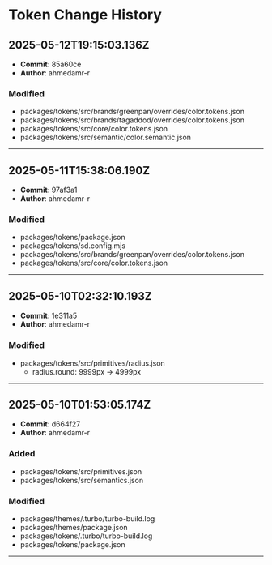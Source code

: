 # Token Change History

## 2025-05-12T19:15:03.136Z

- **Commit**: 85a60ce
- **Author**: ahmedamr-r

### Modified
- packages/tokens/src/brands/greenpan/overrides/color.tokens.json
- packages/tokens/src/brands/tagaddod/overrides/color.tokens.json
- packages/tokens/src/core/color.tokens.json
- packages/tokens/src/semantic/color.semantic.json

---

## 2025-05-11T15:38:06.190Z

- **Commit**: 97af3a1
- **Author**: ahmedamr-r

### Modified
- packages/tokens/package.json
- packages/tokens/sd.config.mjs
- packages/tokens/src/brands/greenpan/overrides/color.tokens.json
- packages/tokens/src/core/color.tokens.json

---

## 2025-05-10T02:32:10.193Z

- **Commit**: 1e311a5
- **Author**: ahmedamr-r

### Modified
- packages/tokens/src/primitives/radius.json
  - radius.round: 9999px → 4999px

---

## 2025-05-10T01:53:05.174Z

- **Commit**: d664f27
- **Author**: ahmedamr-r

### Added
- packages/tokens/src/primitives.json
- packages/tokens/src/semantics.json

### Modified
- packages/themes/.turbo/turbo-build.log
- packages/themes/package.json
- packages/tokens/.turbo/turbo-build.log
- packages/tokens/package.json

---

